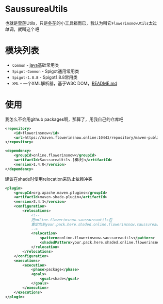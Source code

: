 # SaussureaUtils
也就是[雪莲](https://zh.wikipedia.org/wiki/%E9%9B%AA%E8%8E%B2)Utils，只是[冬花](https://github.com/flowerinsnowdh)的小工具箱而已，我认为叫它`FlowerinsnowUtils`太过单调，就叫这个吧

# 模块列表
- `Common` - [java](https://zh.wikipedia.org/wiki/Java)基础常用类
- `Spigot-Common` - Spigot通用常用类
- `Spigot-1.8.8` - Spigot1.8.8常用类
- `XML` - 一个XML解析器，基于W3C DOM，[README.md](SaussureaUtils-XML/README.md)

# 使用
我怎么不会用github packages啊，那算了，用我自己的仓库吧
```xml
<repository>
    <id>flowerinsnow</id>
    <url>https://maven.flowerinsnow.online:10443/repository/maven-public/</url>
</repository>
```
```xml
<dependency>
    <groupId>online.flowerinsnow</groupId>
    <artifactId>SaussureaUtils-[模块]</artifactId>
    <version>1.4.0</version>
</dependency>
```
建议在shade时使用relocation来防止依赖冲突
```xml
<plugin>
    <groupId>org.apache.maven.plugins</groupId>
    <artifactId>maven-shade-plugin</artifactId>
    <version>3.4.1</version>
    <configuration>
        <relocations>
            <!--
            把online.flowerinsnow.saussureautils包
            重定向到your.pack.here.shaded.online.flowerinsnow.saussureautils
            -->
            <relocation>
                <pattern>online.flowerinsnow.saussureautils</pattern>
                <shadedPattern>your.pack.here.shaded.online.flowerinsnow.saussureautils</shadedPattern>
            </relocation>
        </relocations>
    </configuration>
    <executions>
        <execution>
            <phase>package</phase>
            <goals>
                <goal>shade</goal>
            </goals>
        </execution>
    </executions>
</plugin>
```